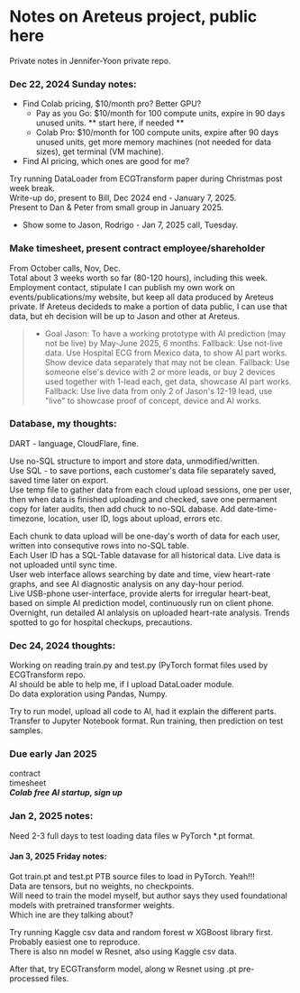 # Notes on Areteus project, public here  
Private notes in Jennifer-Yoon private repo.  

### Dec 22, 2024 Sunday notes:  

 * Find Colab pricing, $10/month pro?  Better GPU?
   - Pay as you Go: $10/month for 100 compute units, expire in 90 days unused units. ** start here, if needed **  
   - Colab Pro: $10/month for 100 compute units, expire after 90 days unused units, get more memory machines (not needed for data sizes), get terminal (VM machine).  
 * Find AI pricing, which ones are good for me? 
   
Try running DataLoader from ECGTransform paper during Christmas post week break.  
Write-up do, present to Bill, Dec 2024 end - January 7, 2025.  
Present to Dan & Peter from small group in January 2025.  
 * Show some to Jason, Rodrigo - Jan 7, 2025 call, Tuesday.

### Make timesheet, present contract employee/shareholder  
From October calls, Nov, Dec.  
Total about 3 weeks worth so far (80-120 hours), including this week.  
Employment contact, stipulate I can publish my own work on events/publications/my website, but keep all data produced by Areteus private.  If Areteus decideds to make a portion of data public, I can use that data, but eh decision will be up to Jason and other at Areteus.  

> * Goal Jason: To have a working prototype with AI prediction (may not be live) by May-June 2025, 6 months.
> Fallback: Use not-live data.  Use Hospital ECG from Mexico data, to show AI part works.  Show device data separately that may not be clean.
> Fallback: Use someone else's device with 2 or more leads, or buy 2 devices used together with 1-lead each, get data, showcase AI part works.
> Fallback: Use live data from only 2 of Jason's 12-19 lead, use "live" to showcase proof of concept, device and AI works.

### Database, my thoughts:  
DART - language, CloudFlare, fine.  

Use no-SQL structure to import and store data, unmodified/written.  
Use SQL - to save portions, each customer's data file separately saved, saved time later on export.  
Use temp file to gather data from each cloud upload sessions, one per user, then when data is finished uploading and checked, save one permanent copy for later audits, then add chuck to no-SQL dabase.  Add date-time-timezone, location, user ID, logs about upload, errors etc.  

Each chunk to data upload will be one-day's worth of data for each user, written into consequtive rows into no-SQL table.  
Each User ID has a SQL-Table datavase for all historical data.  Live data is not uploaded until sync time.  
User web interface allows searching by date and time, view heart-rate graphs, and see AI diagnostic analysis on any day-hour period.  
Live USB-phone user-interface, provide alerts for irregular heart-beat, based on simple AI prediction model, continuously run on client phone.  
Overnight, run detailed AI anlalysis on uploaded heart-rate analysis.  Trends spotted to go for hospital checkups, precautions.  

### Dec 24, 2024 thoughts:  

Working on reading train.py and test.py (PyTorch format files used by ECGTransform repo.  
AI should be able to help me, if I upload DataLoader module.  
Do data exploration using Pandas, Numpy.  

Try to run model, upload all code to AI, had it explain the different parts.  
Transfer to Jupyter Notebook format.  Run training, then prediction on test samples.  

### Due early Jan 2025  
contract  
timesheet  
***Colab free AI startup, sign up***      

### Jan 2, 2025 notes:    
Need 2-3 full days to test loading data files w PyTorch *.pt format.   

#### Jan 3, 2025 Friday notes:  
Got train.pt and test.pt PTB source files to load in PyTorch. Yeah!!!    
Data are tensors, but no weights, no checkpoints.  
Will need to train the model myself, but author says they used foundational models with pretrained transformer weights.  
Which ine are they talking about?  

Try running Kaggle csv data and random forest w XGBoost library first.  
Probably easiest one to reproduce.  
There is also nn model w Resnet, also using Kaggle csv data.  

After that, try ECGTransform model, along w Resnet using .pt pre-processed files.  







